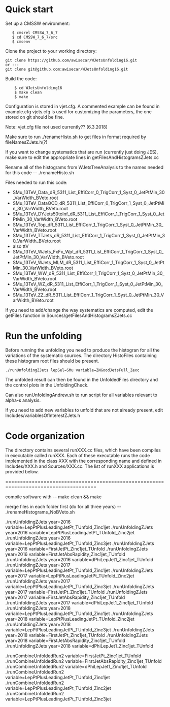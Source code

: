 Quick start
============

Set up a CMSSW environment:

```
   $ cmsrel CMSSW_7_6_7
   $ cd CMSSW_7_6_7/src
   $ cmsenv
```

Clone the project to your working directory:

    git clone https://github.com/awisecar/WJetsUnfolding16.git
    or ---
    git clone git@github.com:awisecar/WJetsUnfolding16.git

Build the code:

```
    $ cd WJetsUnfolding16
    $ make clean
    $ make
```

Configuration is stored in vjet.cfg. A commented example can be found in example.cfg
vjets.cfg is used for customizing the parameters, the one stored on git should be fine.

Note: vjet.cfg file not used currently?? (6.3.2018)

Make sure to run 
./renameHisto.sh
to get files in format required by fileNamesZJets.h(?)

If you want to change systematics that are run (currently just doing JES), make sure to edit the appropriate lines in getFilesAndHistogramsZJets.cc

Rename all of the histograms from WJetsTreeAnalysis to the names needed for this code --
./renameHisto.sh 

Files needed to run this code:
 * SMu_13TeV_Data_dR_5311_List_EffiCorr_0_TrigCorr_1_Syst_0_JetPtMin_30_VarWidth_BVeto.root
 * SMu_13TeV_DataQCD_dR_5311_List_EffiCorr_0_TrigCorr_1_Syst_0_JetPtMin_30_VarWidth_BVeto.root
 * SMu_13TeV_DYJets50toInf_dR_5311_List_EffiCorr_1_TrigCorr_1_Syst_0_JetPtMin_30_VarWidth_BVeto.root
 * SMu_13TeV_Top_dR_5311_List_EffiCorr_1_TrigCorr_1_Syst_0_JetPtMin_30_VarWidth_BVeto.root
 * SMu_13TeV_TTJets_dR_5311_List_EffiCorr_1_TrigCorr_1_Syst_0_JetPtMin_30_VarWidth_BVeto.root
 * also ttV
 * SMu_13TeV_WJets_FxFx_Wpt_dR_5311_List_EffiCorr_1_TrigCorr_1_Syst_0_JetPtMin_30_VarWidth_BVeto.root
 * SMu_13TeV_WJets_MLM_dR_5311_List_EffiCorr_1_TrigCorr_1_Syst_0_JetPtMin_30_VarWidth_BVeto.root
 * SMu_13TeV_WW_dR_5311_List_EffiCorr_1_TrigCorr_1_Syst_0_JetPtMin_30_VarWidth_BVeto.root
 * SMu_13TeV_WZ_dR_5311_List_EffiCorr_1_TrigCorr_1_Syst_0_JetPtMin_30_VarWidth_BVeto.root
 * SMu_13TeV_ZZ_dR_5311_List_EffiCorr_1_TrigCorr_1_Syst_0_JetPtMin_30_VarWidth_BVeto.root

If you need to add/change the way systematics are computed, edit the getFiles function in
Sources/getFilesAndHistogramsZJets.cc

Run the unfolding
=================

Before running the unfolding you need to produce the histogran for all the variations of the systematic sources. 
The directory HistoFiles containing these histogram root files should be present.


```
./runUnfoldingZJets lepSel=SMu variable=ZNGoodJetsFull_Zexc
```

The unfolded result can then be found in the UnfoldedFiles directory and the control plots in the UnfoldingCheck.

Can also runUnfoldingAndrew.sh to run script for all variables relevant to alpha-s analysis.

If you need to add new variables to unfold that are not already present, edit
Includes/variablesOfInterestZJets.h


Code organization
=================

The directory contains several runXXX.cc files, which have been compiles in executable called runXXX. Each of these executable runs the code implemented in the class XXX with the corresponding name and defined in Includes/XXX.h and Sources/XXX.cc.  The list of runXXX applications is provided below.

=====================================================================================

compile software with --
make clean && make

merge files in each folder first (do for all three years) --
./renameHistograms_NoBVeto.sh

./runUnfoldingZJets year=2016 variable=LepPtPlusLeadingJetPt_TUnfold_Zinc1jet 
./runUnfoldingZJets year=2016 variable=LepPtPlusLeadingJetPt_TUnfold_Zinc2jet
./runUnfoldingZJets year=2016 variable=LepPtPlusLeadingJetPt_TUnfold_Zinc3jet
./runUnfoldingZJets year=2016 variable=FirstJetPt_Zinc1jet_TUnfold
./runUnfoldingZJets year=2016 variable=FirstJetAbsRapidity_Zinc1jet_TUnfold
./runUnfoldingZJets year=2016 variable=dPhiLepJet1_Zinc1jet_TUnfold
./runUnfoldingZJets year=2017 variable=LepPtPlusLeadingJetPt_TUnfold_Zinc1jet 
./runUnfoldingZJets year=2017 variable=LepPtPlusLeadingJetPt_TUnfold_Zinc2jet
./runUnfoldingZJets year=2017 variable=LepPtPlusLeadingJetPt_TUnfold_Zinc3jet
./runUnfoldingZJets year=2017 variable=FirstJetPt_Zinc1jet_TUnfold
./runUnfoldingZJets year=2017 variable=FirstJetAbsRapidity_Zinc1jet_TUnfold
./runUnfoldingZJets year=2017 variable=dPhiLepJet1_Zinc1jet_TUnfold
./runUnfoldingZJets year=2018 variable=LepPtPlusLeadingJetPt_TUnfold_Zinc1jet 
./runUnfoldingZJets year=2018 variable=LepPtPlusLeadingJetPt_TUnfold_Zinc2jet
./runUnfoldingZJets year=2018 variable=LepPtPlusLeadingJetPt_TUnfold_Zinc3jet
./runUnfoldingZJets year=2018 variable=FirstJetPt_Zinc1jet_TUnfold
./runUnfoldingZJets year=2018 variable=FirstJetAbsRapidity_Zinc1jet_TUnfold
./runUnfoldingZJets year=2018 variable=dPhiLepJet1_Zinc1jet_TUnfold


./runCombineUnfoldedRun2 variable=FirstJetPt_Zinc1jet_TUnfold
./runCombineUnfoldedRun2 variable=FirstJetAbsRapidity_Zinc1jet_TUnfold
./runCombineUnfoldedRun2 variable=dPhiLepJet1_Zinc1jet_TUnfold
./runCombineUnfoldedRun2 variable=LepPtPlusLeadingJetPt_TUnfold_Zinc1jet
./runCombineUnfoldedRun2 variable=LepPtPlusLeadingJetPt_TUnfold_Zinc2jet
./runCombineUnfoldedRun2 variable=LepPtPlusLeadingJetPt_TUnfold_Zinc3jet

